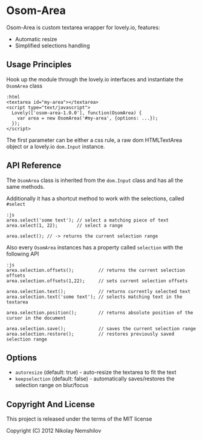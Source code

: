 # Osom-Area

Osom-Area is custom textarea wrapper for lovely.io, features:

 * Automatic resize
 * Simplified selections handling

## Usage Principles

Hook up the module through the lovely.io interfaces and instantiate
the `OsomArea` class

    :html
    <textarea id="my-area"></textarea>
    <script type="text/javascript">
      Lovely(['osom-area-1.0.0'], function(OsomArea) {
        var area = new OsomArea('#my-area', {options: ...});
      });
    </script>

The first parameter can be either a css rule, a raw dom HTMLTextArea object or a
lovely.io `dom.Input` instance.

## API Reference

The `OsomArea` class is inherited from the `dom.Input` class and has all the same methods.

Additionally it has a shortcut method to work with the selections, called `#select`

    :js
    area.select('some text'); // select a matching piece of text
    area.select(1, 22);       // select a range

    area.select(); // -> returns the current selection range

Also every `OsomArea` instances has a property called `selection` with the following API

    :js
    area.selection.offsets();         // returns the current selection offsets
    area.selection.offsets(1,22);     // sets current selection offsets

    area.selection.text();            // returns currently selected text
    area.selection.text('some text'); // selects matching text in the textarea

    area.selection.position();        // returns absolute position of the cursor in the document

    area.selection.save();            // saves the current selection range
    area.selection.restore();         // restores previously saved selection range

## Options

 * `autoresize` (default: true) - auto-resize the textarea to fit the text
 * `keepselection` (default: false) - automatically saves/restores the selection range on blur/focus


## Copyright And License

This project is released under the terms of the MIT license

Copyright (C) 2012 Nikolay Nemshilov